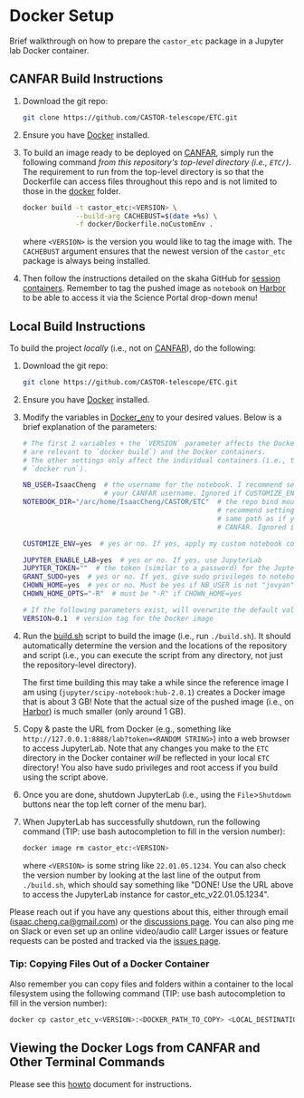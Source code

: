 # Docker Setup

Brief walkthrough on how to prepare the `castor_etc` package in a Jupyter lab Docker
container.

## CANFAR Build Instructions

1. Download the git repo:

   ```bash
   git clone https://github.com/CASTOR-telescope/ETC.git
   ```

2. Ensure you have [Docker](https://docs.docker.com/get-started/) installed.

3. To build an image ready to be deployed on [CANFAR](https://www.canfar.net/en/), simply
   run the following command _from this repository's top-level directory (i.e., `ETC/`)_.
   The requirement to run from the top-level directory is so that the Dockerfile can
   access files throughout this repo and is not limited to those in the [docker](./)
   folder.

   ```bash
   docker build -t castor_etc:<VERSION> \
                --build-arg CACHEBUST=$(date +%s) \
                -f docker/Dockerfile.noCustomEnv .
   ```

   where `<VERSION>` is the version you would like to tag the image with. The `CACHEBUST`
   argument ensures that the newest version of the `castor_etc` package is always being
   installed.

4. Then follow the instructions detailed on the skaha GitHub for [session
   containers](https://github.com/opencadc/science-platform/tree/5ba10bb1450b99a21f9f36aa2fd633c4801dd9be/containers#publishing-skaha-containers).
   Remember to tag the pushed image as `notebook` on [Harbor](https://images.canfar.net)
   to be able to access it via the Science Portal drop-down menu!

## Local Build Instructions

To build the project _locally_ (i.e., not on [CANFAR](https://www.canfar.net/en/)), do the
following:

1. Download the git repo:

   ```bash
   git clone https://github.com/CASTOR-telescope/ETC.git
   ```

2. Ensure you have [Docker](https://docs.docker.com/get-started/) installed.

3. Modify the variables in [Docker_env](./Docker_env) to your desired values. Below
   is a brief explanation of the parameters:

   ```bash
   # The first 2 variables + the `VERSION` parameter affects the Docker image (i.e., they
   # are relevant to `docker build`) and the Docker containers.
   # The other settings only affect the individual containers (i.e., they are relevant to
   # `docker run`).

   NB_USER=IsaacCheng  # the username for the notebook. I recommend setting is equal to
                       # your CANFAR username. Ignored if CUSTOMIZE_ENV=no
   NOTEBOOK_DIR="/arc/home/IsaacCheng/CASTOR/ETC"  # the repo bind mount destination. I
                                                   # recommend setting this path to be the
                                                   # same path as if you ran this repo on
                                                   # CANFAR. Ignored if CUSTOMIZE_ENV=no

   CUSTOMIZE_ENV=yes  # yes or no. If yes, apply my custom notebook configuration

   JUPYTER_ENABLE_LAB=yes  # yes or no. If yes, use JupyterLab
   JUPYTER_TOKEN=""  # the token (similar to a password) for the JupterLab instance
   GRANT_SUDO=yes  # yes or no. If yes, give sudo privileges to notebook user
   CHOWN_HOME=yes  # yes or no. Must be yes if NB_USER is not "jovyan"
   CHOWN_HOME_OPTS="-R"  # must be "-R" if CHOWN_HOME=yes

   # If the following parameters exist, will overwrite the default values in the build script
   VERSION=0.1  # version tag for the Docker image
   ```

4. Run the [build.sh](./build.sh) script to build the image (i.e., run `./build.sh`).
   It should automatically determine the version and the locations of the repository and
   script (i.e., you can execute the script from any directory, not just the
   repository-level directory).

   The first time building this may take a while since the reference image I am using
   (`jupyter/scipy-notebook:hub-2.0.1`) creates a Docker image that is about 3 GB! Note
   that the actual size of the pushed image (i.e., on [Harbor](https://images.canfar.net))
   is much smaller (only around 1 GB).

5. Copy & paste the URL from Docker (e.g., something like
   `http://127.0.0.1:8888/lab?token=<RANDOM STRING>`)
   into a web browser to access JupyterLab. Note that any changes you make to the `ETC`
   directory in the Docker container _will_ be reflected in your local `ETC` directory!
   You also have sudo privileges and root access if you build using the script above.

6. Once you are done, shutdown JupyterLab (i.e., using the `File`>`Shutdown` buttons near
   the top left corner of the menu bar).

7. When JupyterLab has successfully shutdown, run the following command (TIP: use bash
   autocompletion to fill in the version number):

   ```bash
   docker image rm castor_etc:<VERSION>
   ```

   where `<VERSION>` is some string like `22.01.05.1234`. You can also check the version
   number by looking at the last line of the output from `./build.sh`, which should say
   something like "DONE! Use the URL above to access the JupyterLab instance for
   castor_etc_v22.01.05.1234".

Please reach out if you have any questions about this, either through email
([isaac.cheng.ca@gmail.com](mailto:isaac.cheng.ca@gmail.com)) or the [discussions
page](https://github.com/CASTOR-telescope/ETC/discussions). You can also ping me on Slack
or even set up an online video/audio call! Larger issues or feature requests can be posted
and tracked via the [issues page](https://github.com/CASTOR-telescope/ETC/issues).

### Tip: Copying Files Out of a Docker Container

Also remember you can copy files and folders within a container to the local
filesystem using the following command (TIP: use bash autocompletion to fill in the
version number):

```bash
docker cp castor_etc_v<VERSION>:<DOCKER_PATH_TO_COPY> <LOCAL_DESTINATION_PATH>
```

## Viewing the Docker Logs from CANFAR and Other Terminal Commands

Please see this [howto](./how_to_view_session_logs.md) document for instructions.
